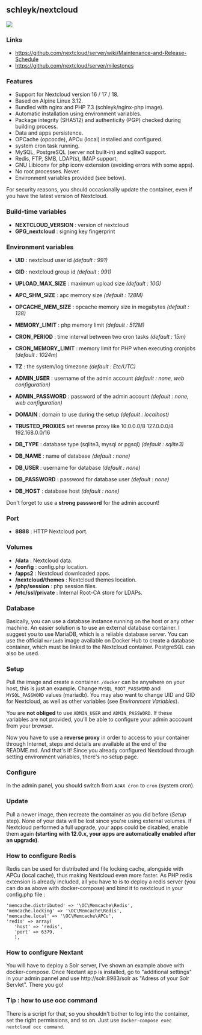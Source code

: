 ## schleyk/nextcloud
![](https://upload.wikimedia.org/wikipedia/commons/6/60/Nextcloud_Logo.svg)


### Links
- https://github.com/nextcloud/server/wiki/Maintenance-and-Release-Schedule
- https://github.com/nextcloud/server/milestones

### Features
- Support for Nextcloud version 16 / 17 / 18.
- Based on Alpine Linux 3.12.
- Bundled with nginx and PHP 7.3 (schleyk/nginx-php image).
- Automatic installation using environment variables.
- Package integrity (SHA512) and authenticity (PGP) checked during building process.
- Data and apps persistence.
- OPCache (opcocde), APCu (local) installed and configured.
- system cron task running.
- MySQL, PostgreSQL (server not built-in) and sqlite3 support.
- Redis, FTP, SMB, LDAP(s), IMAP support.
- GNU Libiconv for php iconv extension (avoiding errors with some apps).
- No root processes. Never.
- Environment variables provided (see below).


For security reasons, you should occasionally update the container, even if you have the latest version of Nextcloud.

### Build-time variables
- **NEXTCLOUD_VERSION** : version of nextcloud
- **GPG_nextcloud** : signing key fingerprint

### Environment variables
- **UID** : nextcloud user id *(default : 991)*
- **GID** : nextcloud group id *(default : 991)*
- **UPLOAD_MAX_SIZE** : maximum upload size *(default : 10G)*
- **APC_SHM_SIZE** : apc memory size *(default : 128M)*
- **OPCACHE_MEM_SIZE** : opcache memory size in megabytes *(default : 128)*
- **MEMORY_LIMIT** : php memory limit *(default : 512M)*
- **CRON_PERIOD** : time interval between two cron tasks *(default : 15m)*
- **CRON_MEMORY_LIMIT** : memory limit for PHP when executing cronjobs *(default : 1024m)*
- **TZ** : the system/log timezone *(default : Etc/UTC)*
- **ADMIN_USER** : username of the admin account *(default : none, web configuration)*
- **ADMIN_PASSWORD** : password of the admin account *(default : none, web configuration)*
- **DOMAIN** : domain to use during the setup *(default : localhost)*
- **TRUSTED_PROXIES** set reverse proxy like 10.0.0.0/8 127.0.0.0/8 192.168.0.0/16

- **DB_TYPE** : database type (sqlite3, mysql or pgsql) *(default : sqlite3)*
- **DB_NAME** : name of database *(default : none)*
- **DB_USER** : username for database *(default : none)*
- **DB_PASSWORD** : password for database user *(default : none)*
- **DB_HOST** : database host *(default : none)*

Don't forget to use a **strong password** for the admin account!

### Port
- **8888** : HTTP Nextcloud port.

### Volumes
- **/data** : Nextcloud data.
- **/config** : config.php location.
- **/apps2** : Nextcloud downloaded apps.
- **/nextcloud/themes** : Nextcloud themes location.
- **/php/session** : php session files.
- **/etc/ssl/private**  : Internal Root-CA store for LDAPs.

### Database
Basically, you can use a database instance running on the host or any other machine. An easier solution is to use an external database container. I suggest you to use MariaDB, which is a reliable database server. You can use the official `mariadb` image available on Docker Hub to create a database container, which must be linked to the Nextcloud container. PostgreSQL can also be used.

### Setup
Pull the image and create a container. `/docker` can be anywhere on your host, this is just an example. Change `MYSQL_ROOT_PASSWORD` and `MYSQL_PASSWORD` values (mariadb). You may also want to change UID and GID for Nextcloud, as well as other variables (see *Environment Variables*).

You are **not obliged** to use `ADMIN_USER` and `ADMIN_PASSWORD`. If these variables are not provided, you'll be able to configure your admin acccount from your browser.

Now you have to use a **reverse proxy** in order to access to your container through Internet, steps and details are available at the end of the README.md. And that's it! Since you already configured Nextcloud through setting environment variables, there's no setup page.

### Configure
In the admin panel, you should switch from `AJAX cron` to `cron` (system cron).

### Update
Pull a newer image, then recreate the container as you did before (*Setup* step). None of your data will be lost since you're using external volumes. If Nextcloud performed a full upgrade, your apps could be disabled, enable them again **(starting with 12.0.x, your apps are automatically enabled after an upgrade)**.


### How to configure Redis
Redis can be used for distributed and file locking cache, alongside with APCu (local cache), thus making Nextcloud even more faster. As PHP redis extension is already included, all you have to is to deploy a redis server (you can do as above with docker-compose) and bind it to nextcloud in your config.php file :

```
'memcache.distributed' => '\OC\Memcache\Redis',
'memcache.locking' => '\OC\Memcache\Redis',
'memcache.local' => '\OC\Memcache\APCu',
'redis' => array(
   'host' => 'redis',
   'port' => 6379,
   ),
```

### How to configure Nextant
You will have to deploy a Solr server, I've shown an example above with docker-compose. Once Nextant app is installed, go to "additional settings" in your admin pannel and use http://solr:8983/solr as "Adress of your Solr Servlet". There you go!

### Tip : how to use occ command
There is a script for that, so you shouldn't bother to log into the container, set the right permissions, and so on. Just use `docker-compose exec nextcloud occ command`.


